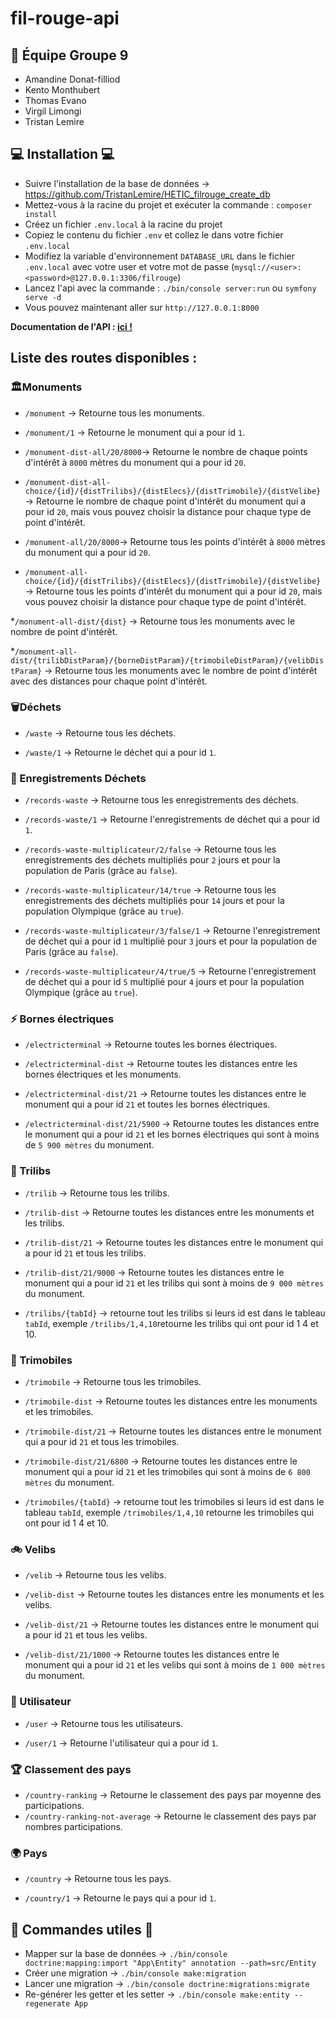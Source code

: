 # fil-rouge-api

## 💪 Équipe Groupe 9
- Amandine Donat-filliod
- Kento Monthubert
- Thomas Evano
- Virgil Limongi
- Tristan Lemire


## 💻 Installation 💻
* Suivre l'installation de la base de données -> https://github.com/TristanLemire/HETIC_filrouge_create_db
* Mettez-vous à la racine du projet et exécuter la commande : `composer install`
* Créez un fichier `.env.local` à la racine du projet
* Copiez le contenu du fichier `.env` et collez le dans votre fichier `.env.local`
* Modifiez la variable d'environnement ```DATABASE_URL``` dans le fichier `.env.local` avec votre user et votre mot de passe (`mysql://<user>:<password>@127.0.0.1:3306/filrouge`)
* Lancez l'api avec la commande : `./bin/console server:run` ou `symfony serve -d`
* Vous pouvez maintenant aller sur `http://127.0.0.1:8000`

**Documentation de l'API : [ici !](https://greenparis.docs.apiary.io)**

## Liste des routes disponibles :

### 🏛️Monuments
* `/monument` -> Retourne tous les monuments.

* `/monument/1` -> Retourne le monument qui a pour id `1`. 

* `/monument-dist-all/20/8000`-> Retourne le nombre de chaque points d'intérêt à `8000` mètres du monument qui a pour id `20`.

* `/monument-dist-all-choice/{id}/{distTrilibs}/{distElecs}/{distTrimobile}/{distVelibe}` -> Retourne le nombre de chaque point d'intérêt du monument qui a pour id `20`, mais vous pouvez choisir la distance pour chaque type de point d'intérêt.

* `/monument-all/20/8000`-> Retourne tous les points d'intérêt à `8000` mètres du monument qui a pour id `20`.

* `/monument-all-choice/{id}/{distTrilibs}/{distElecs}/{distTrimobile}/{distVelibe}` -> Retourne tous les points d'intérêt du monument qui a pour id `20`, mais vous pouvez choisir la distance pour chaque type de point d'intérêt.

*`/monument-all-dist/{dist}` ->  Retourne tous les monuments avec le nombre de point d'intérêt.

*`/monument-all-dist/{trilibDistParam}/{borneDistParam}/{trimobileDistParam}/{velibDistParam}` -> Retourne tous les monuments avec le nombre de point d'intérêt avec des distances pour chaque point d'intérêt.


### 🗑️Déchets
* `/waste` -> Retourne tous les déchets.

* `/waste/1` -> Retourne le déchet qui a pour id `1`.


### 🚯 Enregistrements Déchets
* `/records-waste` -> Retourne tous les enregistrements des déchets.

* `/records-waste/1` -> Retourne l'enregistrements de déchet qui a pour id `1`.

* `/records-waste-multiplicateur/2/false` -> Retourne tous les enregistrements des déchets multipliés pour `2` jours et pour la population de Paris (grâce au `false`).

* `/records-waste-multiplicateur/14/true` -> Retourne tous les enregistrements des déchets multipliés pour `14` jours et pour la population Olympique (grâce au `true`).

* `/records-waste-multiplicateur/3/false/1` -> Retourne l'enregistrement de déchet qui a pour id `1` multiplié pour `3` jours et pour la population de Paris (grâce au `false`).

* `/records-waste-multiplicateur/4/true/5` -> Retourne l'enregistrement de déchet qui a pour id `5` multiplié pour `4` jours et pour la population Olympique (grâce au `true`).


### ⚡ Bornes électriques
* `/electricterminal` -> Retourne toutes les bornes électriques.

* `/electricterminal-dist` -> Retourne toutes les distances entre les bornes électriques et les monuments.

* `/electricterminal-dist/21` -> Retourne toutes les distances entre le monument qui a pour id `21` et toutes les bornes électriques.

* `/electricterminal-dist/21/5900` -> Retourne toutes les distances entre le monument qui a pour id `21` et les bornes électriques qui sont à moins de `5 900 mètres` du monument.


### 🚮 Trilibs
* `/trilib` -> Retourne tous les trilibs.

* `/trilib-dist` -> Retourne toutes les distances entre les monuments et les trilibs.

* `/trilib-dist/21` -> Retourne toutes les distances entre le monument qui a pour id `21` et tous les trilibs.

* `/trilib-dist/21/9000` -> Retourne toutes les distances entre le monument qui a pour id `21` et les trilibs qui sont à moins de `9 000 mètres` du monument.

* `/trilibs/{tabId}` -> retourne tout les trilibs si leurs id est dans le tableau `tabId`, exemple `/trilibs/1,4,10`retourne les trilibs qui ont pour id 1 4 et 10.


### 🚚 Trimobiles
* `/trimobile` -> Retourne tous les trimobiles.

* `/trimobile-dist` -> Retourne toutes les distances entre les monuments et les trimobiles.

* `/trimobile-dist/21` -> Retourne toutes les distances entre le monument qui a pour id `21` et tous les trimobiles.

* `/trimobile-dist/21/6800` -> Retourne toutes les distances entre le monument qui a pour id `21` et les trimobiles qui sont à moins de `6 800 mètres` du monument.

* `/trimobiles/{tabId}` -> retourne tout les trimobiles si leurs id est dans le tableau `tabId`, exemple `/trimobiles/1,4,10` retourne les trimobiles qui ont pour id 1 4 et 10.


### 🚲 Velibs
* `/velib` -> Retourne tous les velibs.

* `/velib-dist` -> Retourne toutes les distances entre les monuments et les velibs.

* `/velib-dist/21` -> Retourne toutes les distances entre le monument qui a pour id `21` et tous les velibs.

* `/velib-dist/21/1000` -> Retourne toutes les distances entre le monument qui a pour id `21` et les velibs qui sont à moins de `1 000 mètres` du monument.


### 🙎 Utilisateur
* `/user` -> Retourne tous les utilisateurs.

* `/user/1` -> Retourne l'utilisateur qui a pour id `1`. 


### 🏆 Classement des pays
* `/country-ranking` -> Retourne le classement des pays par moyenne des participations.
* `/country-ranking-not-average` -> Retourne le classement des pays par nombres participations.


### 🌍 Pays
* `/country` -> Retourne tous les pays.

* `/country/1` -> Retourne le pays qui a pour id `1`. 


## 🙂 Commandes utiles 🙂
* Mapper sur la base de données -> `./bin/console doctrine:mapping:import "App\Entity" annotation --path=src/Entity`
* Créer une migration -> `./bin/console make:migration`
* Lancer une migration -> `./bin/console doctrine:migrations:migrate`
* Re-générer les getter et les setter -> `./bin/console make:entity --regenerate App`


